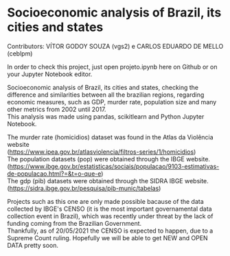 # Socioeconomic analysis of Brazil, its cities and states
Contributors: VÍTOR GODOY SOUZA (vgs2) e CARLOS EDUARDO DE MELLO (ceblpm)

In order to check this project, just open projeto.ipynb here on Github or on your Jupyter Notebook editor.

Socioeconomic analysis of Brazil, its cities and states, checking the difference and similarities between all the brazilian regions, regarding economic measures, such as GDP, murder rate, population size and many other metrics from 2002 until 2017.  
This analysis was made using pandas, scikitlearn and Python Jupyter Notebook.
  
The murder rate (homicidios) dataset was found in the Atlas da Violência website  
(https://www.ipea.gov.br/atlasviolencia/filtros-series/1/homicidios)  
The population datasets (pop) were obtained through the IBGE website.
(https://www.ibge.gov.br/estatisticas/sociais/populacao/9103-estimativas-de-populacao.html?=&t=o-que-e)  
The gdp (pib) datasets were obtained through the SIDRA IBGE website.  
(https://sidra.ibge.gov.br/pesquisa/pib-munic/tabelas)  
  
Projects such as this one are only made possible bacause of the data collected by IBGE's CENSO (it is the most important governamental data collection event in Brazil), which was recently under threat by the lack of funding coming from the Brazilian Government.  
Thankfully, as of 20/05/2021 the CENSO is expected to happen, due to a Supreme Count ruling. Hopefully we will be able to get NEW and OPEN DATA pretty soon.  
